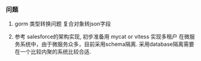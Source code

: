 

### 问题
1. gorm 类型转换问题
复合对象转json字段

2. 参考 salesforce的架构实现, 初步准备用 mycat or vitess 实现多租户
在微服务系统中，由于微服务众多，目前采用schema隔离.
采用database隔离需要在一个比较内聚的系统比较合适.